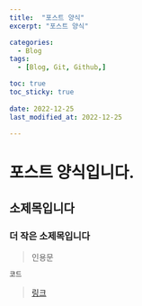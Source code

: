 ```yaml
---
title:  "포스트 양식" 
excerpt: "포스트 양식"

categories:
  - Blog
tags:
  - [Blog, Git, Github,]

toc: true
toc_sticky: true
 
date: 2022-12-25
last_modified_at: 2022-12-25

---
```



# 포스트 양식입니다.
## 소제목입니다
### 더 작은 소제목입니다
> 인용문<br>  
```cpp
코드
```
>[링크](https://google.com)<br>

